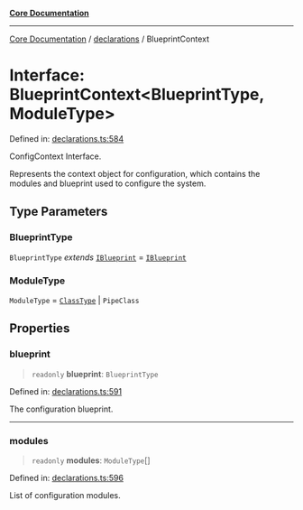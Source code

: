 [**Core Documentation**](../../README.md)

***

[Core Documentation](../../README.md) / [declarations](../README.md) / BlueprintContext

# Interface: BlueprintContext\<BlueprintType, ModuleType\>

Defined in: [declarations.ts:584](https://github.com/stonemjs/core/blob/e2200da501349da1fec304d821c002bb6d055b61/src/declarations.ts#L584)

ConfigContext Interface.

Represents the context object for configuration, which contains the modules and blueprint used to configure the system.

## Type Parameters

### BlueprintType

`BlueprintType` *extends* [`IBlueprint`](../type-aliases/IBlueprint.md) = [`IBlueprint`](../type-aliases/IBlueprint.md)

### ModuleType

`ModuleType` = [`ClassType`](../type-aliases/ClassType.md) \| `PipeClass`

## Properties

### blueprint

> `readonly` **blueprint**: `BlueprintType`

Defined in: [declarations.ts:591](https://github.com/stonemjs/core/blob/e2200da501349da1fec304d821c002bb6d055b61/src/declarations.ts#L591)

The configuration blueprint.

***

### modules

> `readonly` **modules**: `ModuleType`[]

Defined in: [declarations.ts:596](https://github.com/stonemjs/core/blob/e2200da501349da1fec304d821c002bb6d055b61/src/declarations.ts#L596)

List of configuration modules.
